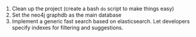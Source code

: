 
1. Clean up the project (create a bash `do` script to make things easy)
2. Set the neo4j graphdb as the main database
3. Implement a generic fast search based on elasticsearch. Let developers specify indexes for filtering and suggestions.

